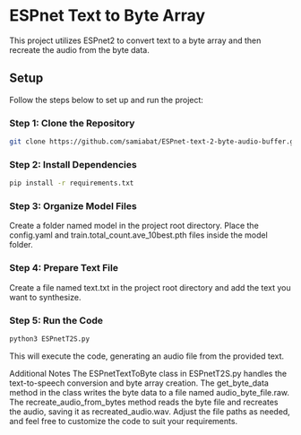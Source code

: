 # ESPnet Text to Byte Array

This project utilizes ESPnet2 to convert text to a byte array and then recreate the audio from the byte data.

## Setup

Follow the steps below to set up and run the project:

### Step 1: Clone the Repository

```bash
git clone https://github.com/samiabat/ESPnet-text-2-byte-audio-buffer.git
```
### Step 2: Install Dependencies
```bash
pip install -r requirements.txt
```

### Step 3: Organize Model Files
Create a folder named model in the project root directory. Place the config.yaml and train.total_count.ave_10best.pth files inside the model folder.

### Step 4: Prepare Text File
Create a file named text.txt in the project root directory and add the text you want to synthesize.

### Step 5: Run the Code
```bash
python3 ESPnetT2S.py
```

This will execute the code, generating an audio file from the provided text.

Additional Notes
The ESPnetTextToByte class in ESPnetT2S.py handles the text-to-speech conversion and byte array creation.
The get_byte_data method in the class writes the byte data to a file named audio_byte_file.raw.
The recreate_audio_from_bytes method reads the byte file and recreates the audio, saving it as recreated_audio.wav.
Adjust the file paths as needed, and feel free to customize the code to suit your requirements.